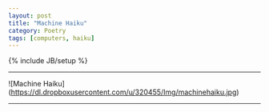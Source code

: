 ```yaml
---
layout: post
title: "Machine Haiku"
category: Poetry
tags: [computers, haiku]
---
```

{% include JB/setup %}

---
![Machine Haiku] (https://dl.dropboxusercontent.com/u/320455/Img/machinehaiku.jpg)

---
